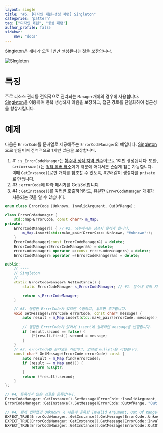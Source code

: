 ```yaml
---
layout: single
title: "#5. [디자인 패턴-생성 패턴] Singleton"
categories: "pattern"
tag: ["디자인 패턴", "생성 패턴"]
author_profile: false
sidebar: 
    nav: "docs"
---
```


[Singleton](https://tango1202.github.io/pattern/pattern-singleton/)은 개체가 오직 1번만 생성된다는 것을 보장합니다.

![Slngleton](https://github.com/tango1202/tango1202.github.io/assets/133472501/bd59d0e2-05f9-481e-b6bc-e511eaac4d45)

# 특징

주로 리소스 관리등 전역적으로 관리되는 `Manager`개체의 경우에 사용합니다. [Singleton](https://tango1202.github.io/pattern/pattern-singleton/)을 이용하여 중복 생성되지 않음을 보장하고, 접근 경로를 단일화하여 접근성을 향상시킵니다.

# 예제

다음은 `ErrorCode`를 문자열로 제공해주는 `ErrorCodeManager`의 예입니다. [Singleton](https://tango1202.github.io/pattern/pattern-singleton/)으로 만들어져 전역적으로 1개만 있음을 보장합니다.

1. #1 : `s_ErrorCodeManager`는 [함수내 정적 지역 변수](https://tango1202.github.io/legacy-cpp-guide/legacy-cpp-guide-static-extern-lifetime/#%ED%95%A8%EC%88%98%EB%82%B4-%EC%A0%95%EC%A0%81-%EC%A7%80%EC%97%AD-%EB%B3%80%EC%88%98)이므로 1회만 생성됩니다. 또한, `GetInstance()`는 [정적 멤버 함수](https://tango1202.github.io/legacy-cpp-oop/legacy-cpp-oop-member-function/#%EC%A0%95%EC%A0%81-%EB%A9%A4%EB%B2%84-%ED%95%A8%EC%88%98)이기 때문에 어디서든 손쉽게 접근 가능합니다. 이때 `GetInstance()`로만 개체를 참조할 수 있도록, #2와 같이 생성자를 `private`로 만듭니다.
2. #3 : `errorCode`에 따라 메시지를 Get/Set합니다.
3. #4 : `GetInstance()`를 여러번 호출하더라도, 유일한 `ErrorCodeManager` 개체가 사용되는 것을 알 수 있습니다.

```cpp
enum class ErrorCode {Unknown, InvalidArgument, OutOfRange};

class ErrorCodeManager {
    std::map<ErrorCode, const char*> m_Map;
private:
    ErrorCodeManager() { // #2. 외부에서는 생성지 못하게 합니다.
        m_Map.insert(std::make_pair(ErrorCode::Unknown, "Unknown"));
    }
    ErrorCodeManager(const ErrorCodeManager&) = delete; 
    ErrorCodeManager(ErrorCodeManager&&) = delete; 
    ErrorCodeManager& operator =(const ErrorCodeManager&) = delete; 
    ErrorCodeManager& operator =(ErrorCodeManager&&) = delete;   

public:
    // ----
    // Singleton
    // ----
    static ErrorCodeManager& GetInstance() {
        static ErrorCodeManager s_ErrorCodeManager; // #1. 함수내 정적 지역 변수여서 함수 호출시 1회만 생성됩니다.

        return s_ErrorCodeManager;
    } 

    // #3. 동일한 ErrorCode가 있으면 수정하고, 없으면 추가합니다.
    void SetMessage(ErrorCode errorCode, const char* message) {
        auto result = m_Map.insert(std::make_pair(errorCode, message));
        
        // 동일한 ErrorCode가 있어서 insert에 실패하면 message를 변경합니다.
        if (result.second == false) {
            (*(result.first)).second = message;
        }
    } 
    // #3. errorCode인 문자열을 리턴하고, 없으면 nullptr을 리턴합니다.
    const char* GetMessage(ErrorCode errorCode) const {
        auto result = m_Map.find(errorCode);
        if (result == m_Map.end()) {
            return nullptr;
        } 
        return (*result).second;
    }         
};

// #4. 등록하지 않은 것들을 등록합니다.
ErrorCodeManager::GetInstance().SetMessage(ErrorCode::InvalidArgument, "Invalid Argument");
ErrorCodeManager::GetInstance().SetMessage(ErrorCode::OutOfRange, "Out Of Range");

// #4. 원래 입력했던 Unknown 과 새롭게 등록한 Invalid Argument, Out Of Range가 있습니다.
EXPECT_TRUE(ErrorCodeManager::GetInstance().GetMessage(ErrorCode::Unknown) == "Unknown");
EXPECT_TRUE(ErrorCodeManager::GetInstance().GetMessage(ErrorCode::InvalidArgument) == "Invalid Argument");
EXPECT_TRUE(ErrorCodeManager::GetInstance().GetMessage(ErrorCode::OutOfRange) == "Out Of Range");
```